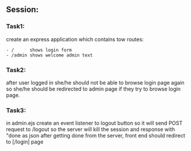 ## Session:

### Task1:

create an express application which contains tow routes:

    - /      shows login form
    - /admin shows welcome admin text

### Task2:

after user logged in she/he should not be able to browse login page again so she/he should be redirected to admin page if they try to browse login page.

### Task3:
in admin.ejs create an event listener to logout button so it will send POST request to /logout so the server will kill the session and response with "done as json
after getting done from the server, front end should redirect to [/login] page